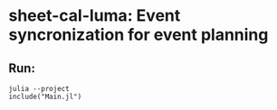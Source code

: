 # sheet-cal-luma: Event syncronization for event planning

## Run:

```
julia --project
include("Main.jl")
```

